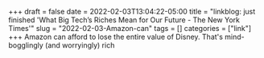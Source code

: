 +++draft = falsedate = 2022-02-03T13:04:22-05:00title = "linkblog: just finished 'What Big Tech’s Riches Mean for Our Future - The New York Times'"slug = "2022-02-03-Amazon-can"tags = []categories = ["link"]+++Amazon can afford to lose the entire value of Disney. That's mind-bogglingly (and worryingly) rich
